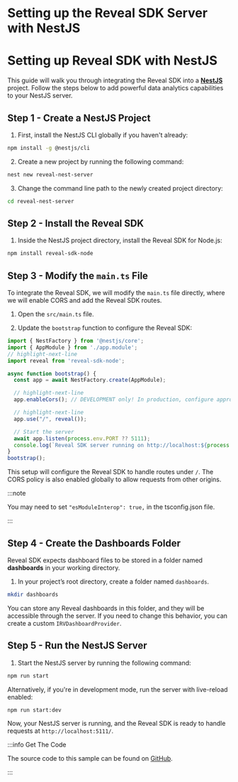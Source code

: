 # Setting up the Reveal SDK Server with NestJS


# Setting up Reveal SDK with NestJS

This guide will walk you through integrating the Reveal SDK into a [**NestJS**](https://nestjs.com/) project. Follow the steps below to add powerful data analytics capabilities to your NestJS server.

## Step 1 - Create a NestJS Project

1. First, install the NestJS CLI globally if you haven't already:

```bash
npm install -g @nestjs/cli
```

2. Create a new project by running the following command:

```bash
nest new reveal-nest-server
```

3. Change the command line path to the newly created project directory:

```bash
cd reveal-nest-server
```

## Step 2 - Install the Reveal SDK

1. Inside the NestJS project directory, install the Reveal SDK for Node.js:

```bash npm2yarn
npm install reveal-sdk-node
```

## Step 3 - Modify the `main.ts` File

To integrate the Reveal SDK, we will modify the `main.ts` file directly, where we will enable CORS and add the Reveal SDK routes.

1. Open the `src/main.ts` file.

2. Update the `bootstrap` function to configure the Reveal SDK:

```ts title="src/main.ts"
import { NestFactory } from '@nestjs/core';
import { AppModule } from './app.module';
// highlight-next-line
import reveal from 'reveal-sdk-node';

async function bootstrap() {
  const app = await NestFactory.create(AppModule);

  // highlight-next-line
  app.enableCors(); // DEVELOPMENT only! In production, configure appropriately.

  // highlight-next-line
  app.use("/", reveal());

  // Start the server
  await app.listen(process.env.PORT ?? 5111);
  console.log(`Reveal SDK server running on http://localhost:${process.env.PORT ?? 5111}`);
}
bootstrap();
```

This setup will configure the Reveal SDK to handle routes under `/`. The CORS policy is also enabled globally to allow requests from other origins.

:::note

You may need to set `"esModuleInterop": true,` in the tsconfig.json file.

:::

## Step 4 - Create the Dashboards Folder

Reveal SDK expects dashboard files to be stored in a folder named **dashboards** in your working directory.

1. In your project’s root directory, create a folder named `dashboards`.

```bash
mkdir dashboards
```

You can store any Reveal dashboards in this folder, and they will be accessible through the server. If you need to change this behavior, you can create a custom `IRVDashboardProvider`.

## Step 5 - Run the NestJS Server

1. Start the NestJS server by running the following command:

```bash
npm run start
```

Alternatively, if you're in development mode, run the server with live-reload enabled:

```bash
npm run start:dev
```

Now, your NestJS server is running, and the Reveal SDK is ready to handle requests at `http://localhost:5111/`.

:::info Get The Code

The source code to this sample can be found on [GitHub](https://github.com/RevealBi/sdk-samples-javascript/tree/main/01-GettingStarted/server/nest).

:::
